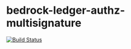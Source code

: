 # bedrock-ledger-authz-multisignature

[![Build Status](https://ci.digitalbazaar.com/buildStatus/icon?job=bedrock-ledger-authz-multisignature)](https://ci.digitalbazaar.com/job/bedrock-ledger-authz-multisignature)
